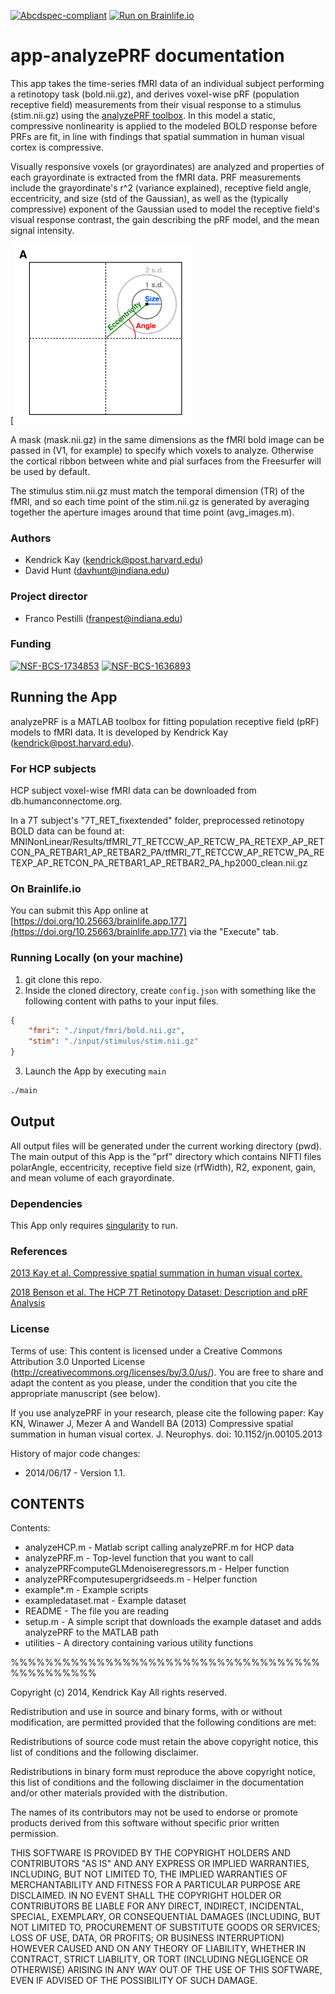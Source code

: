 [![Abcdspec-compliant](https://img.shields.io/badge/ABCD_Spec-v1.1-green.svg)](https://github.com/brain-life/abcd-spec)
[![Run on Brainlife.io](https://img.shields.io/badge/Brainlife-bl.app.1-blue.svg)](https://doi.org/10.25663/bl.app.1)

# app-analyzePRF documentation

This app takes the time-series fMRI data of an individual subject performing a retinotopy task (bold.nii.gz), and derives voxel-wise pRF (population receptive field) measurements from their visual response to a stimulus (stim.nii.gz) using the [analyzePRF toolbox](https://github.com/kendrickkay/analyzePRF). In this model a static, compressive nonlinearity is applied to the modeled BOLD response before PRFs are fit, in line with findings that spatial summation in human visual cortex is compressive.

Visually responsive voxels (or grayordinates) are analyzed and properties of each grayordinate is extracted from the fMRI data.  PRF measurements include the grayordinate's r^2 (variance explained), receptive field angle, eccentricity, and size (std of the Gaussian), as well as the (typically compressive) exponent of the Gaussian used to model the receptive field's visual response contrast, the gain describing the pRF model, and the mean signal intensity.

[![pRF parameters](https://raw.githubusercontent.com/davhunt/pictures/master/Screenshot%20from%202019-04-17%2014-41-11.png)

A mask (mask.nii.gz) in the same dimensions as the fMRI bold image can be passed in (V1, for example) to specify which voxels to analyze. Otherwise the cortical ribbon between white and pial surfaces from the Freesurfer will be used by default.

The stimulus stim.nii.gz must match the temporal dimension (TR) of the fMRI, and so each time point of the stim.nii.gz is generated by averaging together the aperture images around that time point (avg_images.m).

### Authors
- Kendrick Kay (kendrick@post.harvard.edu)
- David Hunt (davhunt@indiana.edu)

### Project director
- Franco Pestilli (franpest@indiana.edu)

### Funding 
[![NSF-BCS-1734853](https://img.shields.io/badge/NSF_BCS-1734853-blue.svg)](https://nsf.gov/awardsearch/showAward?AWD_ID=1734853)
[![NSF-BCS-1636893](https://img.shields.io/badge/NSF_BCS-1636893-blue.svg)](https://nsf.gov/awardsearch/showAward?AWD_ID=1636893)

## Running the App 

analyzePRF is a MATLAB toolbox for fitting population receptive field (pRF) models
to fMRI data.  It is developed by Kendrick Kay (kendrick@post.harvard.edu).

### For HCP subjects

HCP subject voxel-wise fMRI data can be downloaded from db.humanconnectome.org.

In a 7T subject's "7T_RET_fixextended" folder, preprocessed retinotopy BOLD data can be found at: MNINonLinear/Results/tfMRI_7T_RETCCW_AP_RETCW_PA_RETEXP_AP_RETCON_PA_RETBAR1_AP_RETBAR2_PA/tfMRI_7T_RETCCW_AP_RETCW_PA_RETEXP_AP_RETCON_PA_RETBAR1_AP_RETBAR2_PA_hp2000_clean.nii.gz

### On Brainlife.io

You can submit this App online at [https://doi.org/10.25663/brainlife.app.177](https://doi.org/10.25663/brainlife.app.177) via the "Execute" tab.

### Running Locally (on your machine)

1. git clone this repo.
2. Inside the cloned directory, create `config.json` with something like the following content with paths to your input files.

```json
{
    "fmri": "./input/fmri/bold.nii.gz",
    "stim": "./input/stimulus/stim.nii.gz"
}
```

3. Launch the App by executing `main`

```bash
./main
```

## Output

All output files will be generated under the current working directory (pwd). The main output of this App is the "prf" directory which contains NIFTI files polarAngle, eccentricity, receptive field size (rfWidth), R2, exponent, gain, and mean volume of each grayordinate.

### Dependencies

This App only requires [singularity](https://www.sylabs.io/singularity/) to run.

### References

[2013 Kay et al. Compressive spatial summation in human visual cortex.](https://doi.org/10.1152/jn.00105.2013)

[2018 Benson et al. The HCP 7T Retinotopy Dataset: Description and pRF Analysis](https://www.biorxiv.org/content/10.1101/308247v2.full)


### License

Terms of use: This content is licensed under a Creative Commons Attribution 3.0 
Unported License (http://creativecommons.org/licenses/by/3.0/us/). You are free 
to share and adapt the content as you please, under the condition that you cite 
the appropriate manuscript (see below).

If you use analyzePRF in your research, please cite the following paper:
  Kay KN, Winawer J, Mezer A and Wandell BA (2013) 
    Compressive spatial summation in human visual cortex.
    J. Neurophys. doi: 10.1152/jn.00105.2013

History of major code changes:
- 2014/06/17 - Version 1.1.

## CONTENTS

Contents:
- analyzeHCP.m - Matlab script calling analyzePRF.m for HCP data
- analyzePRF.m - Top-level function that you want to call
- analyzePRFcomputeGLMdenoiseregressors.m - Helper function
- analyzePRFcomputesupergridseeds.m - Helper function
- example*.m - Example scripts
- exampledataset.mat - Example dataset
- README - The file you are reading
- setup.m - A simple script that downloads the example dataset
            and adds analyzePRF to the MATLAB path
- utilities - A directory containing various utility functions

%%%%%%%%%%%%%%%%%%%%%%%%%%%%%%%%%%%%%%%%%%%%%%

Copyright (c) 2014, Kendrick Kay
All rights reserved.

Redistribution and use in source and binary forms, with or without
modification, are permitted provided that the following conditions are met:

Redistributions of source code must retain the above copyright notice, this
list of conditions and the following disclaimer.

Redistributions in binary form must reproduce the above copyright notice, this
list of conditions and the following disclaimer in the documentation and/or
other materials provided with the distribution.

The names of its contributors may not be used to endorse or promote products 
derived from this software without specific prior written permission.

THIS SOFTWARE IS PROVIDED BY THE COPYRIGHT HOLDERS AND CONTRIBUTORS "AS IS" AND
ANY EXPRESS OR IMPLIED WARRANTIES, INCLUDING, BUT NOT LIMITED TO, THE IMPLIED
WARRANTIES OF MERCHANTABILITY AND FITNESS FOR A PARTICULAR PURPOSE ARE
DISCLAIMED. IN NO EVENT SHALL THE COPYRIGHT HOLDER OR CONTRIBUTORS BE LIABLE
FOR ANY DIRECT, INDIRECT, INCIDENTAL, SPECIAL, EXEMPLARY, OR CONSEQUENTIAL
DAMAGES (INCLUDING, BUT NOT LIMITED TO, PROCUREMENT OF SUBSTITUTE GOODS OR
SERVICES; LOSS OF USE, DATA, OR PROFITS; OR BUSINESS INTERRUPTION) HOWEVER
CAUSED AND ON ANY THEORY OF LIABILITY, WHETHER IN CONTRACT, STRICT LIABILITY,
OR TORT (INCLUDING NEGLIGENCE OR OTHERWISE) ARISING IN ANY WAY OUT OF THE USE
OF THIS SOFTWARE, EVEN IF ADVISED OF THE POSSIBILITY OF SUCH DAMAGE.
